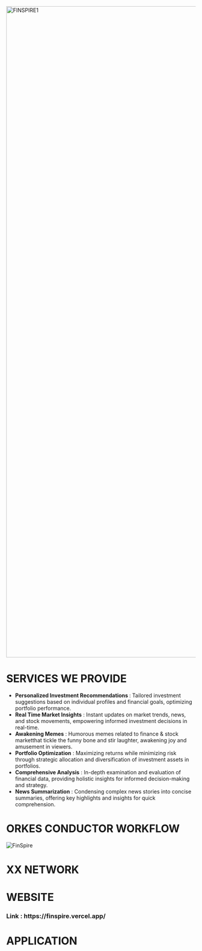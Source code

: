 <img width="1728" alt="FINSPIRE1" src="https://github.com/RookieTechies-FinWise/.github/assets/122113456/3ae78426-efc8-4658-a80c-4c2e074c77f4">
<h1> SERVICES WE PROVIDE </h1>
<ul>
  <li> <b> Personalized Investment Recommendations </b> : Tailored investment suggestions based on individual profiles and financial goals, optimizing portfolio performance.</li>
  <li><b>Real Time Market Insights</b> : Instant updates on market trends, news, and stock movements, empowering informed investment decisions in real-time. </li>
  <li><b>Awakening Memes</b> : Humorous memes related to finance & stock marketthat tickle the funny bone and stir laughter, awakening joy and amusement in viewers. </li>
  <li><b>Portfolio Optimization</b> : Maximizing returns while minimizing risk through strategic allocation and diversification of investment assets in portfolios.</li>
  <li><b>Comprehensive Analysis</b> : In-depth examination and evaluation of financial data, providing holistic insights for informed decision-making and strategy.</li>
  <li><b>News Summarization</b> : Condensing complex news stories into concise summaries, offering key highlights and insights for quick comprehension.</li> 
</ul>
<h1> ORKES CONDUCTOR WORKFLOW </h1>

![FinSpire](https://github.com/RookieTechies-FinSpire/.github/assets/122113456/f2dfa32c-b77e-4e41-8d2b-1bacb64b8735)

<h1> XX NETWORK </h1>

<h1> WEBSITE </h1>
<h3>Link : https://finspire.vercel.app/ </h3>


<h1> APPLICATION </h1>

